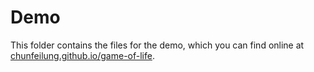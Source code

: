 # Demo
This folder contains the files for the demo, which you can find online at
[chunfeilung.github.io/game-of-life](https://chunfeilung.github.io/game-of-life).
